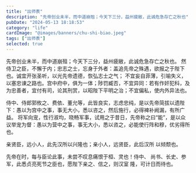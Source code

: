 ```yaml
---
title: "出师表"
description: "先帝创业未半，而中道崩殂；今天下三分，益州疲敝，此诚危急存亡之秋也"
pubDate: "2024-05-13 18:18:53"
category: "life"
cardImage: "@images/banners/chu-shi-biao.jpeg"
tags: ["出师表"]
selected: true
---
```


先帝创业未半，而中道崩殂；今天下三分，益州疲敝，此诚危急存亡之秋也。
然侍卫之臣，不懈于内；忠志之士，忘身于外者：盖追先帝之殊遇，欲报之于陛下也。诚宜开张圣听，以光先帝遗德，恢弘志士之气；
不宜妄自菲薄，引喻失义，以塞忠谏之路也。宫中府中，俱为一体；陟罚臧否，不宜异同：若有作奸犯科，及为忠善者，宜付有司，论其刑赏，以昭陛下平明之治；不宜偏私，使内外异法也。

侍中、侍郎郭攸之、费依、董允等，此皆良实，志虑忠纯，是以先帝简拔以遗陛下：愚以为宫中之事，事无大小，悉以咨之，然后施行，必得裨补阙漏，有所广益。
将军向宠，性行淑均，晓畅军事，试用之于昔日，先帝称之曰“能”，是以众议举宠为督：愚以为营中之事，事无大小，悉以咨之，必能使行阵和穆，优劣得所也。

亲贤臣，远小人，此先汉所以兴隆也；亲小人，远贤臣，此后汉所 以倾颓也。

先帝在时，每与臣论此事，未尝不叹息痛恨于桓、灵也！侍中、 尚书、长史、参军，此悉贞亮死节之臣也，愿陛下亲之、信之，则汉室 隆，可计日而待也。
